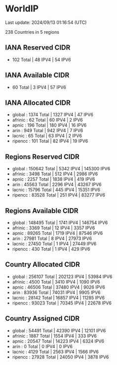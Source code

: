 # WorldIP

Last update: 2024/09/13 01:16:54 (UTC)

238 Countries in 5 regions

## IANA Reserved CIDR

- 102 Total | 48 IPV4 | 54 IPV6

## IANA Available CIDR

- 60 Total | 3 IPV4 | 57 IPV6

## IANA Allocated CIDR

- global : 1374 Total | 1327 IPV4 | 47 IPV6
- afrinic : 62 Total | 60 IPV4 | 2 IPV6
- apnic : 196 Total | 180 IPV4 | 16 IPV6
- arin : 949 Total | 942 IPV4 | 7 IPV6
- lacnic : 65 Total | 63 IPV4 | 2 IPV6
- ripencc : 101 Total | 82 IPV4 | 19 IPV6

## Regions Reserved CIDR

- global : 150642 Total | 5342 IPV4 | 145300 IPV6
- afrinic : 3498 Total | 512 IPV4 | 2986 IPV6
- apnic : 2257 Total | 1838 IPV4 | 419 IPV6
- arin : 45563 Total | 2296 IPV4 | 43267 IPV6
- lacnic : 15796 Total | 445 IPV4 | 15351 IPV6
- ripencc : 83528 Total | 251 IPV4 | 83277 IPV6

## Regions Available CIDR

- global : 148495 Total | 1741 IPV4 | 146754 IPV6
- afrinic : 3369 Total | 12 IPV4 | 3357 IPV6
- apnic : 89265 Total | 1719 IPV4 | 87546 IPV6
- arin : 27981 Total | 8 IPV4 | 27973 IPV6
- lacnic : 27450 Total | 1 IPV4 | 27449 IPV6
- ripencc : 430 Total | 1 IPV4 | 429 IPV6

## Country Allocated CIDR

- global : 256107 Total | 202123 IPV4 | 53984 IPV6
- afrinic : 4500 Total | 3410 IPV4 | 1090 IPV6
- apnic : 46506 Total | 37480 IPV4 | 9026 IPV6
- arin : 83936 Total | 74031 IPV4 | 9905 IPV6
- lacnic : 28142 Total | 16857 IPV4 | 11285 IPV6
- ripencc : 93023 Total | 70345 IPV4 | 22678 IPV6

## Country Assigned CIDR

- global : 54491 Total | 42390 IPV4 | 12101 IPV6
- afrinic : 1887 Total | 1554 IPV4 | 333 IPV6
- apnic : 20547 Total | 14223 IPV4 | 6324 IPV6
- arin : 0 Total | 0 IPV4 | 0 IPV6
- lacnic : 4129 Total | 2563 IPV4 | 1566 IPV6
- ripencc : 27928 Total | 24050 IPV4 | 3878 IPV6
